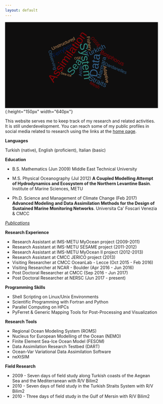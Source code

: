```yaml
---
layout: default
---
```

![](../pics/wordcloud.png){:height="150px" width="640px"}

This website serves me to keep track of my research and related activities. It
is still underdevelopment. You can reach some of my public profiles in social
media related to research using the links at the [home page](/index).

**Languages**

Turkish (native), English (proficient), Italian (basic)

**Education**

- B.S. Mathematics (Jun 2009) Middle East Technical University

- M.S. Physical Oceanography (Jul 2012) **A Coupled Modelling Attempt of Hydrodynamics and Ecosystem of the Northern Levantine Basin**. Institute of Marine Sciences, METU

- Ph.D. Science and Management of Climate Change (Feb 2017) **Advanced Modeling and Data Assimilation Methods for the Design of Sustained Marine Monitoring Networks**. Universita Ca' Foscari Venezia & CMCC

*[Publications](/about/publication)*

**Research Experience**

- Research Assistant at IMS-METU MyOcean project (2009-2011)
- Research Assistant at IMS-METU SESAME project (2011-2012)
- Research Assistant at IMS-METU MyOcean II project (2012-2013)
- Research Assistant at CMCC JERICO project (2013)
- Visiting Researcher at CMCC OceanLab - Lecce (Oct 2015 - Feb 2016)
- Visiting Researcher at NCAR - Boulder (Apr 2016 - Jun 2016)
- Post Doctoral Researcher at CMCC (Sep 2016 - Jun 2017)
- Post Doctoral Researcher at NERSC (Jun 2017 - present)

**Programming Skills**

- Shell Scripting on Linux/Unix Environments
- Scientific Programming with Fortran and Python
- Parallel Computing on HPCs
- PyFerret & Generic Mapping Tools for Post-Processing and Visualization

**Research Tools**

- Regional Ocean Modeling System (ROMS)
- Nucleus for European Modelling of the Ocean (NEMO)
- Finite Element Sea-Ice Ocean Model (FESOM)
- Data Assimilation Research Testbed (DART)
- Ocean-Var Variational Data Assimilation Software
- neXtSIM 

**Field Research**

- 2009 - Seven days of field study along Turkish coasts of the Aegean Sea and the Mediterranean with R/V Bilim2
- 2010 - Seven days of field study in the Turkish Straits System with R/V Bilim2
- 2010 - Three days of field study in the Gulf of Mersin with R/V Bilim2

